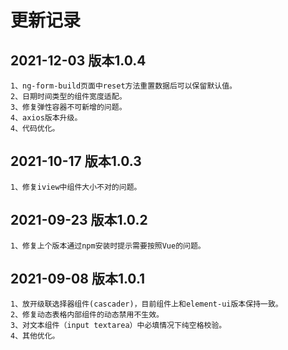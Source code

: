 # 更新记录

## 2021-12-03 版本1.0.4

```
1、ng-form-build页面中reset方法重置数据后可以保留默认值。
2、日期时间类型的组件宽度适配。
3、修复弹性容器不可新增的问题。
4、axios版本升级。
4、代码优化。

```


## 2021-10-17 版本1.0.3

```
1、修复iview中组件大小不对的问题。
```


## 2021-09-23 版本1.0.2

```
1、修复上个版本通过npm安装时提示需要按照Vue的问题。
```

## 2021-09-08 版本1.0.1
 

```
1、放开级联选择器组件(cascader)，目前组件上和element-ui版本保持一致。
2、修复动态表格内部组件的动态禁用不生效。
3、对文本组件（input textarea）中必填情况下纯空格校验。
4、其他优化。
```
